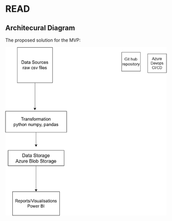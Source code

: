 # READ

## Architecural Diagram

The proposed solution for the MVP:

![diagram](./references/diagram.png)